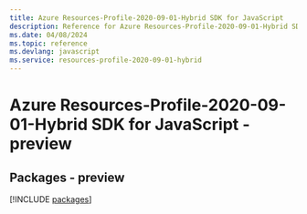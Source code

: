 ```yaml
---
title: Azure Resources-Profile-2020-09-01-Hybrid SDK for JavaScript
description: Reference for Azure Resources-Profile-2020-09-01-Hybrid SDK for JavaScript
ms.date: 04/08/2024
ms.topic: reference
ms.devlang: javascript
ms.service: resources-profile-2020-09-01-hybrid
---
```

# Azure Resources-Profile-2020-09-01-Hybrid SDK for JavaScript - preview
## Packages - preview
[!INCLUDE [packages](resources-profile-2020-09-01-hybrid-index.md)]